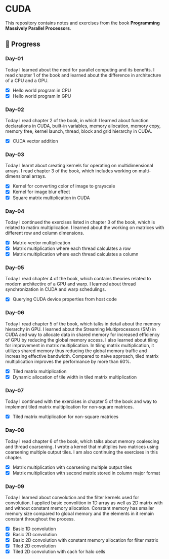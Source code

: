# CUDA
This repository contains notes and exercises from the book **Programming Massively Parallel Processors**.

## 🚀 Progress

### Day-01
Today I learned about the need for parallel computing and its benefits. I read chapter 1 of the book and learned about the difference in architecture of a CPU and a GPU.
- [x] Hello world program in CPU
- [x] Hello world program in GPU

### Day-02
Today I read chapter 2 of the book, in which I learned about function declarations in CUDA, built-in variables, memory allocation, memory copy, memory free, kernel launch, thread, block and grid hierarchy in CUDA.
- [x] CUDA vector addition

### Day-03
Today I learnt about creating kernels for operating on multidimensional arrays. I read chapter 3 of the book, which includes working on multi-dimensional arrays.
- [x] Kernel for converting color of image to grayscale
- [x] Kernel for image blur effect
- [x] Square matrix multiplication in CUDA

### Day-04
Today I continued the exercises listed in chapter 3 of the book, which is related to matirx multiplication. I learned about the working on matrices with different row and column dimensions.
- [x] Matrix-vector multiplication
- [x] Matrix multiplication where each thread calculates a row
- [x] Matrix multiplication where each thread calculates a column

### Day-05
Today I read chapter 4 of the book, which contains theories related to 
modern architectire of a GPU and warp. I learned about thread synchronization in CUDA and warp schedulings.
- [x] Querying CUDA device properties from host code

### Day-06
Today I read chapter 5 of the book, which talks in detail about the memory hierarchy in GPU. I learned about the Streaming Multiprocessors (SM) in CUDA and way to allocate data in shared memory for increased efficiency of GPU by reducing the global memory access. I also learned about tiling for improvement in matrix multiplication. In tiling matrix multiplication, it utilizes shared memory thus reducing the global memory traffic and increasing effective bandwidth. Compared to naive approach, tiled matrix multiplication improves the performance by more than 60%.
- [x] Tiled matrix multiplication
- [x] Dynamic allocation of tile width in tiled matrix multiplication

### Day-07
Today I continued with the exercises in chapter 5 of the book and way to implement tiled matrix multiplication for non-square matrices.
- [x] Tiled matrix multiplication for non-square matrices

### Day-08
Today I read chapter 6 of the book, which talks about memory coalescing and thread coarsening. I wrote a kernel that multiplies two matrices using coarsening multiple output tiles. I am also continuing the exercises in this chapter.
- [x] Matrix multiplication with coarsening multiple output tiles
- [x] Matrix multiplication with second matrix stored in column major format

### Day-09
Today I learned about convolution and the filter kernels used for convolution. I applied basic convolition in 1D array as well as 2D matrix with and without constant memory allocation. Constant memory has smaller memory size compared to global memory and the elements in it remain constant throughout the process.
- [x] Basic 1D convolution
- [x] Basic 2D convolution
- [x] Basic 2D convolution with constant memory allocation for filter matrix
- [x] Tiled 2D convolution
- [x] Tiled 2D convolution with cach for halo cells